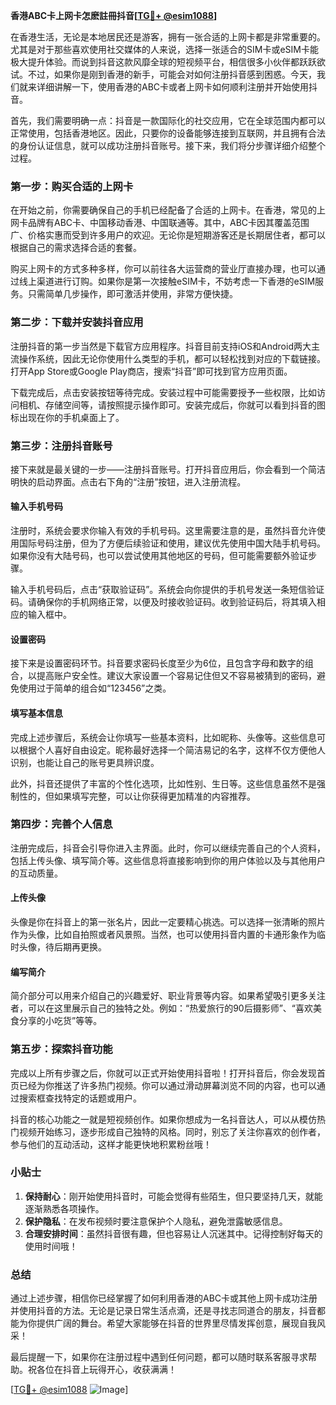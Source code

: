 **香港ABC卡上网卡怎麽註冊抖音[[TG💪+ @esim1088](https://t.me/s/esim1088)]**

在香港生活，无论是本地居民还是游客，拥有一张合适的上网卡都是非常重要的。尤其是对于那些喜欢使用社交媒体的人来说，选择一张适合的SIM卡或eSIM卡能极大提升体验。而说到抖音这款风靡全球的短视频平台，相信很多小伙伴都跃跃欲试。不过，如果你是刚到香港的新手，可能会对如何注册抖音感到困惑。今天，我们就来详细讲解一下，使用香港的ABC卡或者上网卡如何顺利注册并开始使用抖音。

首先，我们需要明确一点：抖音是一款国际化的社交应用，它在全球范围内都可以正常使用，包括香港地区。因此，只要你的设备能够连接到互联网，并且拥有合法的身份认证信息，就可以成功注册抖音账号。接下来，我们将分步骤详细介绍整个过程。

### 第一步：购买合适的上网卡

在开始之前，你需要确保自己的手机已经配备了合适的上网卡。在香港，常见的上网卡品牌有ABC卡、中国移动香港、中国联通等。其中，ABC卡因其覆盖范围广、价格实惠而受到许多用户的欢迎。无论你是短期游客还是长期居住者，都可以根据自己的需求选择合适的套餐。

购买上网卡的方式多种多样，你可以前往各大运营商的营业厅直接办理，也可以通过线上渠道进行订购。如果你是第一次接触eSIM卡，不妨考虑一下香港的eSIM服务。只需简单几步操作，即可激活并使用，非常方便快捷。

### 第二步：下载并安装抖音应用

注册抖音的第一步当然是下载官方应用程序。抖音目前支持iOS和Android两大主流操作系统，因此无论你使用什么类型的手机，都可以轻松找到对应的下载链接。打开App Store或Google Play商店，搜索“抖音”即可找到官方应用页面。

下载完成后，点击安装按钮等待完成。安装过程中可能需要授予一些权限，比如访问相机、存储空间等，请按照提示操作即可。安装完成后，你就可以看到抖音的图标出现在你的手机桌面上了。

### 第三步：注册抖音账号

接下来就是最关键的一步——注册抖音账号。打开抖音应用后，你会看到一个简洁明快的启动界面。点击右下角的“注册”按钮，进入注册流程。

#### 输入手机号码

注册时，系统会要求你输入有效的手机号码。这里需要注意的是，虽然抖音允许使用国际号码注册，但为了方便后续验证和使用，建议优先使用中国大陆手机号码。如果你没有大陆号码，也可以尝试使用其他地区的号码，但可能需要额外验证步骤。

输入手机号码后，点击“获取验证码”。系统会向你提供的手机号发送一条短信验证码。请确保你的手机网络正常，以便及时接收验证码。收到验证码后，将其填入相应的输入框中。

#### 设置密码

接下来是设置密码环节。抖音要求密码长度至少为6位，且包含字母和数字的组合，以提高账户安全性。建议大家设置一个容易记住但又不容易被猜到的密码，避免使用过于简单的组合如“123456”之类。

#### 填写基本信息

完成上述步骤后，系统会让你填写一些基本资料，比如昵称、头像等。这些信息可以根据个人喜好自由设定。昵称最好选择一个简洁易记的名字，这样不仅方便他人识别，也能让自己的账号更具辨识度。

此外，抖音还提供了丰富的个性化选项，比如性别、生日等。这些信息虽然不是强制性的，但如果填写完整，可以让你获得更加精准的内容推荐。

### 第四步：完善个人信息

注册完成后，抖音会引导你进入主界面。此时，你可以继续完善自己的个人资料，包括上传头像、填写简介等。这些信息将直接影响到你的用户体验以及与其他用户的互动质量。

#### 上传头像

头像是你在抖音上的第一张名片，因此一定要精心挑选。可以选择一张清晰的照片作为头像，比如自拍照或者风景照。当然，也可以使用抖音内置的卡通形象作为临时头像，待后期再更换。

#### 编写简介

简介部分可以用来介绍自己的兴趣爱好、职业背景等内容。如果希望吸引更多关注者，可以在这里展示自己的独特之处。例如：“热爱旅行的90后摄影师”、“喜欢美食分享的小吃货”等等。

### 第五步：探索抖音功能

完成以上所有步骤之后，你就可以正式开始使用抖音啦！打开抖音后，你会发现首页已经为你推送了许多热门视频。你可以通过滑动屏幕浏览不同的内容，也可以通过搜索框查找特定的话题或用户。

抖音的核心功能之一就是短视频创作。如果你想成为一名抖音达人，可以从模仿热门视频开始练习，逐步形成自己独特的风格。同时，别忘了关注你喜欢的创作者，参与他们的互动活动，这样才能更快地积累粉丝哦！

### 小贴士

1. **保持耐心**：刚开始使用抖音时，可能会觉得有些陌生，但只要坚持几天，就能逐渐熟悉各项操作。
2. **保护隐私**：在发布视频时要注意保护个人隐私，避免泄露敏感信息。
3. **合理安排时间**：虽然抖音很有趣，但也容易让人沉迷其中。记得控制好每天的使用时间哦！

### 总结

通过上述步骤，相信你已经掌握了如何利用香港的ABC卡或其他上网卡成功注册并使用抖音的方法。无论是记录日常生活点滴，还是寻找志同道合的朋友，抖音都能为你提供广阔的舞台。希望大家能够在抖音的世界里尽情发挥创意，展现自我风采！

最后提醒一下，如果你在注册过程中遇到任何问题，都可以随时联系客服寻求帮助。祝各位在抖音上玩得开心，收获满满！

[[TG💪+ @esim1088](https://t.me/s/esim1088) ![Image](https://i.postimg.cc/4NQfJmqS/Snipaste-2025-05-13-00-14-12.png)]